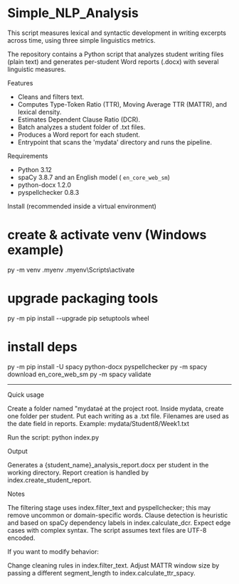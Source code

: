 # Simple_NLP_Analysis
This script measures lexical and syntactic development in writing excerpts across time, using three simple linguistics metrics.

The repository contains a Python script that analyzes student writing files (plain text) and generates per-student Word reports (.docx) with several linguistic measures.

Features
- Cleans and filters text.
- Computes Type-Token Ratio (TTR), Moving Average TTR (MATTR), and lexical density.
- Estimates Dependent Clause Ratio (DCR).
- Batch analyzes a student folder of .txt files.
- Produces a Word report for each student.
- Entrypoint that scans the 'mydata' directory and runs the pipeline.

Requirements
- Python 3.12
- spaCy 3.8.7 and an English model ( `en_core_web_sm`)
- python-docx 1.2.0
- pyspellchecker 0.8.3

Install (recommended inside a virtual environment)

# create & activate venv (Windows example)
py -m venv .myenv
.myenv\Scripts\activate

# upgrade packaging tools
py -m pip install --upgrade pip setuptools wheel

# install deps
py -m pip install -U spacy python-docx pyspellchecker
py -m spacy download en_core_web_sm
py -m spacy validate

_________________________________________________

Quick usage

Create a folder named "mydataé at the project root.
Inside mydata, create one folder per student. Put each writing as a .txt file. Filenames are used as the date field in reports.
Example: mydata/Student8/Week1.txt

Run the script:
python index.py 

Output

Generates a {student_name}_analysis_report.docx per student in the working directory. Report creation is handled by index.create_student_report.

Notes

The filtering stage uses index.filter_text and pyspellchecker; this may remove uncommon or domain-specific words.
Clause detection is heuristic and based on spaCy dependency labels in index.calculate_dcr. Expect edge cases with complex syntax.
The script assumes text files are UTF-8 encoded.

If you want to modify behavior:

Change cleaning rules in index.filter_text.
Adjust MATTR window size by passing a different segment_length to index.calculate_ttr_spacy.
